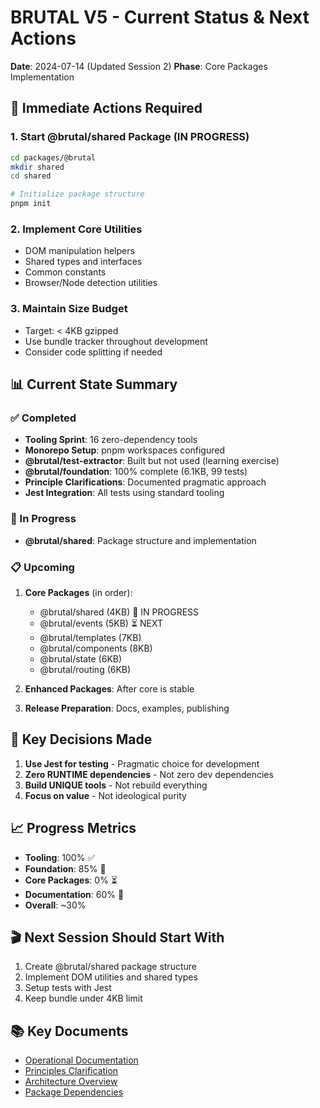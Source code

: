# BRUTAL V5 - Current Status & Next Actions

**Date**: 2024-07-14 (Updated Session 2)
**Phase**: Core Packages Implementation

## 🎯 Immediate Actions Required

### 1. Start @brutal/shared Package (IN PROGRESS)
```bash
cd packages/@brutal
mkdir shared
cd shared

# Initialize package structure
pnpm init
```

### 2. Implement Core Utilities
- DOM manipulation helpers
- Shared types and interfaces
- Common constants
- Browser/Node detection utilities

### 3. Maintain Size Budget
- Target: < 4KB gzipped
- Use bundle tracker throughout development
- Consider code splitting if needed

## 📊 Current State Summary

### ✅ Completed
- **Tooling Sprint**: 16 zero-dependency tools
- **Monorepo Setup**: pnpm workspaces configured
- **@brutal/test-extractor**: Built but not used (learning exercise)
- **@brutal/foundation**: 100% complete (6.1KB, 99 tests)
- **Principle Clarifications**: Documented pragmatic approach
- **Jest Integration**: All tests using standard tooling

### 🚧 In Progress
- **@brutal/shared**: Package structure and implementation

### 📋 Upcoming
1. **Core Packages** (in order):
   - @brutal/shared (4KB) 🚧 IN PROGRESS
   - @brutal/events (5KB) ⏳ NEXT
   - @brutal/templates (7KB)
   - @brutal/components (8KB)
   - @brutal/state (6KB)
   - @brutal/routing (6KB)

2. **Enhanced Packages**: After core is stable

3. **Release Preparation**: Docs, examples, publishing

## 🔑 Key Decisions Made

1. **Use Jest for testing** - Pragmatic choice for development
2. **Zero RUNTIME dependencies** - Not zero dev dependencies
3. **Build UNIQUE tools** - Not rebuild everything
4. **Focus on value** - Not ideological purity

## 📈 Progress Metrics

- **Tooling**: 100% ✅
- **Foundation**: 85% 🚧
- **Core Packages**: 0% ⏳
- **Documentation**: 60% 🚧
- **Overall**: ~30% 

## 🎬 Next Session Should Start With

1. Create @brutal/shared package structure
2. Implement DOM utilities and shared types
3. Setup tests with Jest
4. Keep bundle under 4KB limit

## 📚 Key Documents

- [Operational Documentation](./tools/OPERATIONAL-DOCUMENTATION.md)
- [Principles Clarification](./foundation/PRINCIPLES-CLARIFICATION.md)
- [Architecture Overview](./foundation/ARCHITECTURE.md)
- [Package Dependencies](./foundation/architecture/DEPENDENCY-GRAPH.md)